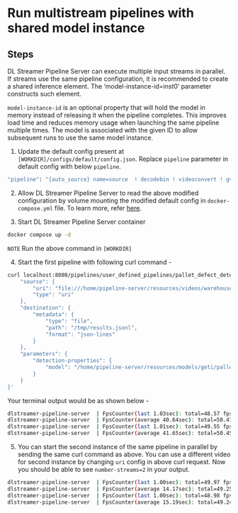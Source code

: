# Run multistream pipelines with shared model instance

## Steps

DL Streamer Pipeline Server can execute multiple input streams in parallel. If streams use the same pipeline configuration, it is recommended to create a shared inference element. The ‘model-instance-id=inst0’ parameter constructs such element. 

`model-instance-id` is an optional property that will hold the model in memory instead of releasing it when the pipeline completes. This improves load time and reduces memory usage when launching the same pipeline multiple times. The model is associated with the given ID to allow subsequent runs to use the same model instance.

1. Update the default config present at `[WORKDIR]/configs/default/config.json`. Replace `pipeline` parameter in default config with below `pipeline`.

```sh
"pipeline": "{auto_source} name=source  ! decodebin ! videoconvert ! gvadetect name=detection model-instance-id=inst0 ! queue ! gvawatermark ! gvafpscounter ! gvametaconvert add-empty-results=true name=metaconvert ! gvametapublish name=destination ! appsink name=appsink",
```

2. Allow DL Streamer Pipeline Server to read the above modified configuration by volume mounting the modified default config in `docker-compose.yml` file. To learn more, refer [here](../../../how-to-change-dlstreamer-pipeline.md).

3. Start DL Streamer Pipeline Server container
```sh
docker compose up -d
```
`NOTE` Run the above command in `[WORKDIR]`

4. Start the first pipeline with following curl command - 
```sh
curl localhost:8080/pipelines/user_defined_pipelines/pallet_defect_detection -X POST -H 'Content-Type: application/json' -d '{
    "source": {
        "uri": "file:///home/pipeline-server/resources/videos/warehouse.avi",
        "type": "uri"
    },
    "destination": {
        "metadata": {
            "type": "file",
            "path": "/tmp/results.jsonl",
            "format": "json-lines"
        }
    },
    "parameters": {
        "detection-properties": {
            "model": "/home/pipeline-server/resources/models/geti/pallet_defect_detection/deployment/Detection/model/model.xml"
        }
    }
}'
```

Your terminal output would be as shown below - 
```sh
dlstreamer-pipeline-server  | FpsCounter(last 1.03sec): total=48.57 fps, number-streams=1, per-stream=48.57 fps
dlstreamer-pipeline-server  | FpsCounter(average 40.64sec): total=50.47 fps, number-streams=1, per-stream=50.47 fps
dlstreamer-pipeline-server  | FpsCounter(last 1.01sec): total=49.55 fps, number-streams=1, per-stream=49.55 fps
dlstreamer-pipeline-server  | FpsCounter(average 41.65sec): total=50.45 fps, number-streams=1, per-stream=50.45 fps
```

5. You can start the second instance of the same pipeline in parallel by sending the same curl command as above. You can use a different video for second instance by changing `uri` config in above curl request. Now you should be able to see `number-streams=2` in your output.

```sh
dlstreamer-pipeline-server  | FpsCounter(last 1.00sec): total=49.97 fps, number-streams=2, per-stream=24.98 fps (23.98, 25.98)
dlstreamer-pipeline-server  | FpsCounter(average 14.17sec): total=49.25 fps, number-streams=2, per-stream=24.63 fps (23.50, 25.75)
dlstreamer-pipeline-server  | FpsCounter(last 1.00sec): total=48.98 fps, number-streams=2, per-stream=24.49 fps (24.99, 23.99)
dlstreamer-pipeline-server  | FpsCounter(average 15.19sec): total=49.24 fps, number-streams=2, per-stream=24.62 fps (23.57, 25.68)
```